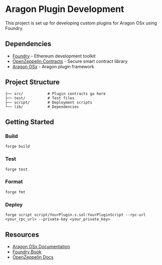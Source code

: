 # Aragon Plugin Development

This project is set up for developing custom plugins for Aragon OSx using Foundry.

## Dependencies

- [Foundry](https://book.getfoundry.sh/) - Ethereum development toolkit
- [OpenZeppelin Contracts](https://docs.openzeppelin.com/contracts/) - Secure smart contract library
- [Aragon OSx](https://github.com/aragon/osx) - Aragon plugin framework

## Project Structure

```
├── src/           # Plugin contracts go here
├── test/          # Test files
├── script/        # Deployment scripts
└── lib/           # Dependencies
```

## Getting Started

### Build

```shell
forge build
```

### Test

```shell
forge test
```

### Format

```shell
forge fmt
```

### Deploy

```shell
forge script script/YourPlugin.s.sol:YourPluginScript --rpc-url <your_rpc_url> --private-key <your_private_key>
```

## Resources

- [Aragon OSx Documentation](https://devs.aragon.org/)
- [Foundry Book](https://book.getfoundry.sh/)
- [OpenZeppelin Docs](https://docs.openzeppelin.com/)
